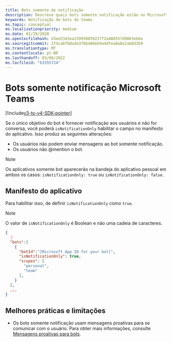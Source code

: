 ```yaml
---
title: Bots somente de notificação
description: Descreve quais bots somente notificação estão no Microsoft Teams
keywords: Notificação de bots do teams
ms.topic: conceptual
ms.localizationpriority: medium
ms.date: 01/29/2020
ms.openlocfilehash: d3ee5343ea159950859237f2a488557d9063eb6e
ms.sourcegitcommit: 2fdca6fb0ade3f6b460eb9a4dfea0a8e2ab8d3b9
ms.translationtype: MT
ms.contentlocale: pt-BR
ms.lasthandoff: 03/08/2022
ms.locfileid: "63355724"
---
```

# <a name="notification-only-bots-in-microsoft-teams"></a>Bots somente notificação Microsoft Teams

[!include[v3-to-v4-SDK-pointer](~/includes/v3-to-v4-pointer-bots.md)]

Se o único objetivo do bot é fornecer notificação aos usuários e não for conversa, você poderá `isNotificationOnly` habilitar o campo no manifesto do aplicativo. Isso produz as seguintes alterações:

* Os usuários não podem enviar mensagens ao bot somente notificação.
* Os usuários não @mention o bot.

> [!NOTE]
> Os aplicativos somente bot aparecerão na bandeja do aplicativo pessoal em ambos os casos: `isNotificationOnly: true` ou `isNotificationOnly: false`.

## <a name="app-manifest"></a>Manifesto do aplicativo

Para habilitar isso, de definir `isNotificationOnly` como `true`.

> [!NOTE]
> O valor de `isNotificationOnly` é Boolean e não uma cadeia de caracteres.

```json
{
  ⋮
  "bots":[
    {
      "botId":"[Microsoft App ID for your bot]",
      "isNotificationOnly": true,
      "scopes": [
        "personal",
        "team"
      ],
    }
  ],
  ...
}
```

## <a name="best-practices-and-limitations"></a>Melhores práticas e limitações

* Os bots somente notificação usam mensagens proativas para se comunicar com o usuário. Para obter mais informações, consulte [Mensagens proativas para bots](~/resources/bot-v3/bot-conversations/bots-conv-proactive.md).
